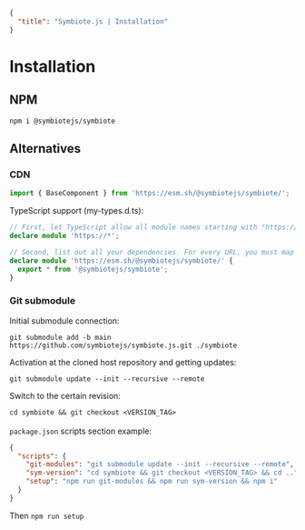 ```json
{
  "title": "Symbiote.js | Installation"
}
```
# Installation
## NPM

`npm i @symbiotejs/symbiote`

## Alternatives

### CDN

```js
import { BaseComponent } from 'https://esm.sh/@symbiotejs/symbiote/';
```

TypeScript support (my-types.d.ts):
```ts
// First, let TypeScript allow all module names starting with "https://". This will suppress TS errors.
declare module 'https://*';

// Second, list out all your dependencies. For every URL, you must map it to its local module.
declare module 'https://esm.sh/@symbiotejs/symbiote/' {
  export * from '@symbiotejs/symbiote';
}
```

### Git submodule

Initial submodule connection:

`git submodule add -b main https://github.com/symbiotejs/symbiote.js.git ./symbiote`

Activation at the cloned host repository and getting updates: 

`git submodule update --init --recursive --remote`

Switch to the certain revision:

`cd symbiote && git checkout <VERSION_TAG>`
<br>
<br>
`package.json` scripts section example:
```json
{
  "scripts": {
    "git-modules": "git submodule update --init --recursive --remote",
    "sym-version": "cd symbiote && git checkout <VERSION_TAG> && cd ..",
    "setup": "npm run git-modules && npm run sym-version && npm i"
  }
}
```
Then `npm run setup`


